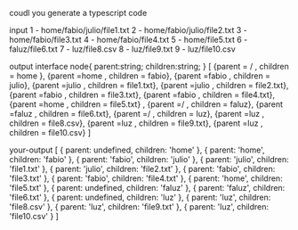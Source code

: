 coudl you generate a typescript code

input 
1 - home/fabio/julio/file1.txt
2 - home/fabio/julio/file2.txt
3 - home/fabio/file3.txt
4 - home/fabio/file4.txt
5 - home/file5.txt
6 - faluz/file6.txt
7 - luz/file8.csv
8 - luz/file9.txt
9 - luz/file10.csv

output
interface node{
    parent:string;
    children:string;
}
 [
{parent = /     ,  children = home },
{parent =home   ,  children = fabio},
{parent =fabio  ,  children = julio},
{parent =julio  ,  children = file1.txt},
{parent =julio  ,  children = file2.txt},
{parent =fabio  ,  children = file3.txt},
{parent =fabio  ,  children = file4.txt},
{parent =home   ,  children = file5.txt} ,
{parent =/      ,  children = faluz},
{parent =faluz  ,  children = file6.txt},
{parent =/      ,  children = luz},
{parent =luz    ,  children = file8.csv},
{parent =luz    ,  children = file9.txt},
{parent =luz    ,  children = file10.csv}
]

your-output
[
  { parent: undefined, children: 'home' },
  { parent: 'home', children: 'fabio' },
  { parent: 'fabio', children: 'julio' },
  { parent: 'julio', children: 'file1.txt' },
  { parent: 'julio', children: 'file2.txt' },
  { parent: 'fabio', children: 'file3.txt' },
  { parent: 'fabio', children: 'file4.txt' },
  { parent: 'home', children: 'file5.txt' },
  { parent: undefined, children: 'faluz' },
  { parent: 'faluz', children: 'file6.txt' },
  { parent: undefined, children: 'luz' },
  { parent: 'luz', children: 'file8.csv' },
  { parent: 'luz', children: 'file9.txt' },
  { parent: 'luz', children: 'file10.csv' }
]